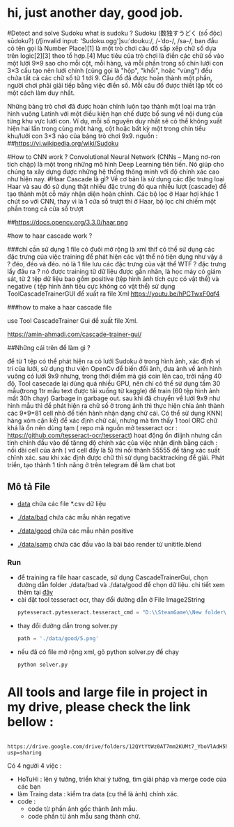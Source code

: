 # hi, just another day, good job.
#Detect and solve Sudoku
what is sudoku ?
Sudoku (数独すうどく (số độc) sūdoku?) (/[invalid input: 'Sudoku.ogg']suːˈdoʊkuː/, /-ˈdɒ-/, /sə-/, ban đầu có tên gọi là Number Place)[1] là một trò chơi câu đố sắp xếp chữ số dựa trên logic[2][3] theo tổ hợp.[4] Mục tiêu của trò chơi là điền các chữ số vào một lưới 9×9 sao cho mỗi cột, mỗi hàng, và mỗi phần trong số chín lưới con 3×3 cấu tạo nên lưới chính (cũng gọi là "hộp", "khối", hoặc "vùng") đều chứa tất cả các chữ số từ 1 tới 9. Câu đố đã được hoàn thành một phần, người chơi phải giải tiếp bằng việc điền số. Mỗi câu đố được thiết lập tốt có một cách làm duy nhất.

Những bảng trò chơi đã được hoàn chỉnh luôn tạo thành một loại ma trận hình vuông Latinh với một điều kiện hạn chế được bổ sung về nội dung của từng khu vực lưới con. Ví dụ, mỗi số nguyên duy nhất sẽ có thể không xuất hiện hai lần trong cùng một hàng, cột hoặc bất kỳ một trong chín tiểu khu/lưới con 3×3 nào của bảng trò chơi 9x9.
nguồn : 
##https://vi.wikipedia.org/wiki/Sudoku

#How to CNN work ?
Convolutional Neural Network (CNNs – Mạng nơ-ron tích chập)
là một trong những mô hình Deep Learning tiên tiến.
Nó giúp cho chúng ta xây dựng được những hệ thống thông minh
với độ chính xác cao như hiện nay.
#Haar Cascade là gì?
Về cơ bản là sử dụng các đặc trưng loại Haar
và sau đó sử dụng thật nhiều đặc trưng đó qua nhiều lượt (cascade)
để tạo thành một cỗ máy nhận diện hoàn chỉnh.
Các bộ lọc ở Haar hơi khác 1 chút so với CNN, thay vì là 1 cửa sổ trượt thì ở Haar,
bộ lọc chỉ chiếm một phần trong cả cửa sổ trượt

##https://docs.opencv.org/3.3.0/haar.png

#how to haar cascade work ?

###chỉ cần sử dụng 1 file có đuôi mở rộng là xml thif có thể sử dụng các đặc trưng của việc training để phát hiện các vật thể nó tiện dụng như vậy á ? đéo, đéo và đéo. nó là 1 file lưu các đặc trưng của vật thể WTF ? đặc trưng lấy đâu ra ? nó được training từ dữ liệu được gắn nhãn, là học máy có giám sát, từ 2 tệp dữ liệu bao gồm positive (tệp hình ảnh tích cực có vật thể) và negative ( tệp hình ảnh tiêu cực không có vật thể) sử dụng ToolCascadeTrainerGUI để xuất ra file Xml
https://youtu.be/hPCTwxF0qf4

###how to make a haar cascade file

use Tool CascadeTrainer Gui để xuất file Xml.

https://amin-ahmadi.com/cascade-trainer-gui/

##Những cái trên để làm gì ?

để từ 1 tệp có thể phát hiện ra có lưới Sudoku ở trong hình ảnh,
xác định vị trí của lưới,
sử dụng thư viện OpenCv để biến đổi ảnh, đưa ảnh về ảnh hình vuông có lưới 9x9 
nhưng, trong thời điểm mà giá coin lên cao, trời nắng 40 độ, 
Tool casecade lại dùng quá nhiều GPU, nên chỉ có thể sử dụng 
tầm 30 mẫu(trong 1tr mẫu text được tải xuống từ kaggle) để train
(60 tệp hình ảnh mất 30h chạy)
Garbage in garbage out.
sau khi đã chuyển về lưới 9x9 như hình mẫu
thì để phát hiện ra chữ số ở trong ảnh thì thực hiện chia ảnh thành các 9*9=81 cell nhỏ để tiến hành 
nhận dạng chữ cái.
Có thể sử dụng KNN( hàng xóm cận kề) để xác định chữ cái, 
nhưng mà tìm thấy 1 tool ORC chữ khá là ổn nên dùng tạm ( repo mã nguồn mở tesseract ocr : https://github.com/tesseract-ocr/tesseract)
hoạt động ổn điijnh nhưng cần tinh chỉnh đầu vào để tănng độ chính xác của việc nhận định bằng cách :
nối dài cell của ảnh ( vd cell đấy là 5) thì nối thành 55555 để tăng xác suất chĩnh xác.
sau khi xác định được chữ thì sử dụng backtracking để giải.
Phát triển, tạo thành 1 tính năng ở trên telegram để làm chat bot


## Mô tả File
  - [data](https://github.com/HoTuHi/ai-xla/tree/main/data) chứa các file *.csv dữ liệu

  - [./data/bad](https://github.com/HoTuHi/ai-xla/tree/main/data/bad) chứa các mẫu nhãn regative

  - [./data/good](https://github.com/HoTuHi/ai-xla/tree/main/data/good) chứa các mẫu nhãn positive

  - [./data/samp](https://github.com/HoTuHi/ai-xla/tree/main/data/samp) chứa các đầu vào là bài báo render từ unititle.blend
### Run 
- để training ra file haar cascade, sử dụng CascadeTrainerGui, chọn đường dẫn folder ./data/bad và ./data/good
để chọn dữ liệu.
chi tiết xem thêm tại [đây](https://amin-ahmadi.com/cascade-trainer-gui/)
- cài đặt tool tesseract ocr, thay đổi đường dẫn ở File Image2String
  ```python 
  pytesseract.pytesseract.tesseract_cmd = "D:\\SteamGame\\New folder\\tesseract.exe"
  ```
- thay đổi đường dẫn trong solver.py 
  ```python
  path = './data/good/5.png'
  
- nếu đã có file mở rộng xml, gõ python solver.py để chạy
  ```angular2html
  python solver.py
  ```

# All tools and large file in project in my drive, please check the link bellow :
      https://drive.google.com/drive/folders/12QYtYtWz0AT7mm2KUMt7_YboVlAdH5hP?usp=sharing

Có 4 người 4 việc :
- HoTuHi : lên ý tưởng, triển khai ý tưởng, tìm giải pháp và merge code của các bạn
- làm Traing data : kiểm tra data (cụ thể là ảnh) chính xác.
- code :
    - code từ phần ảnh gốc thành ảnh mẫu.
    - code phần từ ảnh mẫu sang thành chữ.
  

